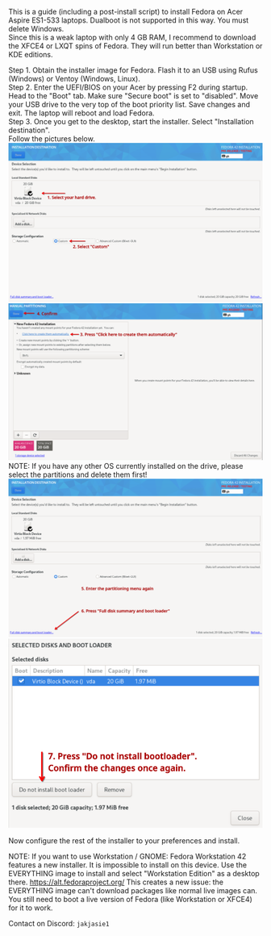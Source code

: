 This is a guide (including a post-install script) to install Fedora on Acer Aspire ES1-533 laptops. Dualboot is not supported in this way. You must delete Windows. <br>
Since this is a weak laptop with only 4 GB RAM, I recommend to download the XFCE4 or LXQT spins of Fedora. They will run better than Workstation or KDE editions. <br>

Step 1. Obtain the installer image for Fedora. Flash it to an USB using Rufus (Windows) or Ventoy (Windows, Linux). <br>
Step 2. Enter the UEFI/BIOS on your Acer by pressing F2 during startup. Head to the "Boot" tab. Make sure "Secure boot" is set to "disabled". Move your USB drive to the very top of the boot priority list. Save changes and exit. The laptop will reboot and load Fedora. <br>
Step 3. Once you get to the desktop, start the installer. Select "Installation destination". <br>
Follow the pictures below.
![Description](https://github.com/jakjasie1/linux-es1/blob/main/screenshots/Screenshot_20250705_115845.png?raw=true)
![Description](https://github.com/jakjasie1/linux-es1/blob/main/screenshots/Screenshot_20250705_120018.png?raw=true)
NOTE: If you have any other OS currently installed on the drive, please select the partitions and delete them first!
![Description](https://github.com/jakjasie1/linux-es1/blob/main/screenshots/Screenshot_20250705_120133.png?raw=true)
![Description](https://github.com/jakjasie1/linux-es1/blob/main/screenshots/Screenshot_20250705_120347.png?raw=true)

Now configure the rest of the installer to your preferences and install.



NOTE: If you want to use Workstation / GNOME:
Fedora Workstation 42 features a new installer. It is impossible to install on this device. Use the EVERYTHING image to install and select "Workstation Edition" as a desktop there. https://alt.fedoraproject.org/
This creates a new issue: the EVERYTHING image can't download packages like normal live images can. You still need to boot a live version of Fedora (like Workstation or XFCE4) for it to work.

Contact on Discord: `jakjasie1`
